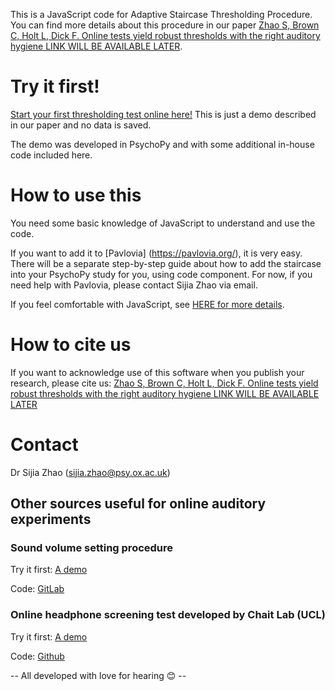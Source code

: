 This is a JavaScript code for Adaptive Staircase Thresholding Procedure. You can find more details about this procedure in our paper [Zhao S, Brown C, Holt L, Dick F. Online tests yield robust thresholds with the right auditory hygiene LINK WILL BE AVAILABLE LATER](https://sijiazhao.github.io/how-to-staircase/).

# Try it first!
[Start your first thresholding test online here!](https://run.pavlovia.org/sijiazhao/threshold_demo)
This is just a demo described in our paper and no data is saved.

The demo was developed in PsychoPy and with some additional in-house code included here.

# How to use this
You need some basic knowledge of JavaScript to understand and use the code. 

If you want to add it to [Pavlovia] (https://pavlovia.org/), it is very easy. There will be a separate step-by-step guide about how to add the staircase into your PsychoPy study for you, using code component. For now, if you need help with Pavlovia, please contact Sijia Zhao via email.

If you feel comfortable with JavaScript, see [HERE for more details](https://sijiazhao.github.io/how-to-staircase/class).

# How to cite us
If you want to acknowledge use of this software when you publish your research, please cite us: [Zhao S, Brown C, Holt L, Dick F. Online tests yield robust thresholds with the right auditory hygiene LINK WILL BE AVAILABLE LATER](https://sijiazhao.github.io/how-to-staircase/)

# Contact
Dr Sijia Zhao (sijia.zhao@psy.ox.ac.uk)

## Other sources useful for online auditory experiments

### Sound volume setting procedure
Try it first: [A demo](https://run.pavlovia.org/sijiazhao/volumechecking_demo)

Code: [GitLab](https://gitlab.pavlovia.org/sijiazhao/volumechecking_demo)

### Online headphone screening test developed by Chait Lab (UCL)
Try it first: [A demo](https://chaitlabucl.github.io/HeadphoneCheck_Test/headphonesCheckHugginsPitch.html)

Code: [Github](https://chaitlabucl.github.io/HeadphoneCheck_Test/)



-- All developed with love for hearing 😊 --

